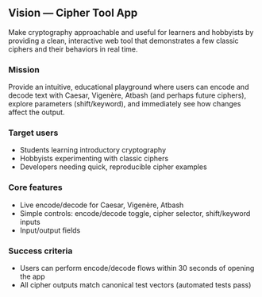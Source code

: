 ## Vision — Cipher Tool App

Make cryptography approachable and useful for learners and hobbyists by providing a clean, interactive web tool that demonstrates a few classic ciphers and their behaviors in real time.

### Mission

Provide an intuitive, educational playground where users can encode and decode text with Caesar, Vigenère, Atbash (and perhaps future ciphers), explore parameters (shift/keyword), and immediately see how changes affect the output.

### Target users
- Students learning introductory cryptography
- Hobbyists experimenting with classic ciphers
- Developers needing quick, reproducible cipher examples

### Core features
- Live encode/decode for Caesar, Vigenère, Atbash
- Simple controls: encode/decode toggle, cipher selector, shift/keyword inputs
- Input/output fields

### Success criteria
- Users can perform encode/decode flows within 30 seconds of opening the app
- All cipher outputs match canonical test vectors (automated tests pass)


